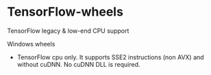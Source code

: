 # TensorFlow-wheels

TensorFlow legacy & low-end CPU support

Windows wheels

- TensorFlow cpu only. It supports SSE2 instructions (non AVX)
  and without cuDNN. No cuDNN DLL is required.
